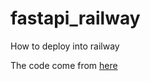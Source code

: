 # fastapi_railway
How to deploy into railway

The code come from [here](https://gitlab.com/nicolalandro/fastapitest/-/blob/main/src/main.py)
